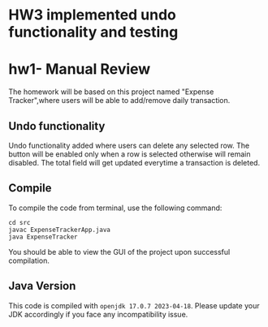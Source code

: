 # HW3 implemented undo functionality and testing 


# hw1- Manual Review

The homework will be based on this project named "Expense Tracker",where users will be able to add/remove daily transaction. 

## Undo functionality
Undo functionality added where users can delete any selected row.
The button will be enabled only when a row is selected otherwise will remain disabled.
The total field will get updated everytime a transaction is deleted.

## Compile

To compile the code from terminal, use the following command:
```
cd src
javac ExpenseTrackerApp.java
java ExpenseTracker
```

You should be able to view the GUI of the project upon successful compilation. 

## Java Version
This code is compiled with ```openjdk 17.0.7 2023-04-18```. Please update your JDK accordingly if you face any incompatibility issue.
